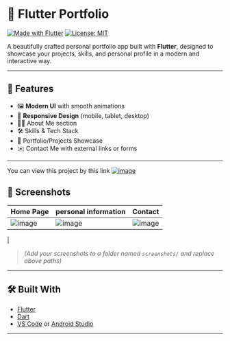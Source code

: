 # 💼 Flutter Portfolio

[![Made with Flutter](https://img.shields.io/badge/Made%20with-Flutter-blue?logo=flutter&style=flat-square)](https://flutter.dev)
[![License: MIT](https://img.shields.io/badge/License-MIT-yellow.svg?style=flat-square)](https://opensource.org/licenses/MIT)

A beautifully crafted personal portfolio app built with **Flutter**, designed to showcase your projects, skills, and personal profile in a modern and interactive way.

---

## 🚀 Features

- 🖼️ **Modern UI** with smooth animations
- 📱 **Responsive Design** (mobile, tablet, desktop)
- 🧑‍💼 About Me section
- 🛠️ Skills & Tech Stack
- 📂 Portfolio/Projects Showcase
- ✉️ Contact Me with external links or forms

---
You can view this project by this link
[![image](https://github.com/user-attachments/assets/edf71d36-85f8-495e-b9e7-1ef97d7a4697)](https://salantorn.github.io/flutter_portfolio/)

## 📸 Screenshots

| Home Page | personal information | Contact |
|----------|----------|---------|
| ![image](https://github.com/user-attachments/assets/333206c0-80b0-4fd8-8add-cf49fe6980cc)| ![image](https://github.com/user-attachments/assets/edf71d36-85f8-495e-b9e7-1ef97d7a4697) | ![image](https://github.com/user-attachments/assets/83cb3ab0-6b76-4a6c-9708-d0fefb8f7fce)
 |

> *(Add your screenshots to a folder named `screenshots/` and replace above paths)*

---

## 🛠️ Built With

- [Flutter](https://flutter.dev/)
- [Dart](https://dart.dev/)
- [VS Code](https://code.visualstudio.com/) or [Android Studio](https://developer.android.com/studio)

---
